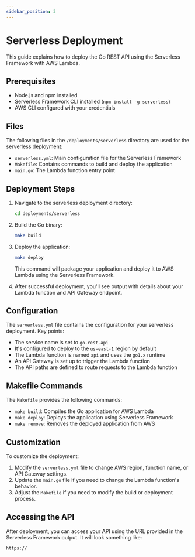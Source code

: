 ```yaml
---
sidebar_position: 3
---
```


# Serverless Deployment

This guide explains how to deploy the Go REST API using the Serverless Framework with AWS Lambda.

## Prerequisites

- Node.js and npm installed
- Serverless Framework CLI installed (`npm install -g serverless`)
- AWS CLI configured with your credentials

## Files

The following files in the `/deployments/serverless` directory are used for the serverless deployment:

- `serverless.yml`: Main configuration file for the Serverless Framework
- `Makefile`: Contains commands to build and deploy the application
- `main.go`: The Lambda function entry point

## Deployment Steps

1. Navigate to the serverless deployment directory:
   ```bash
   cd deployments/serverless
   ```

2. Build the Go binary:
   ```bash
   make build
   ```

3. Deploy the application:
   ```bash
   make deploy
   ```

   This command will package your application and deploy it to AWS Lambda using the Serverless Framework.

4. After successful deployment, you'll see output with details about your Lambda function and API Gateway endpoint.

## Configuration

The `serverless.yml` file contains the configuration for your serverless deployment. Key points:

- The service name is set to `go-rest-api`
- It's configured to deploy to the `us-east-1` region by default
- The Lambda function is named `api` and uses the `go1.x` runtime
- An API Gateway is set up to trigger the Lambda function
- The API paths are defined to route requests to the Lambda function

## Makefile Commands

The `Makefile` provides the following commands:

- `make build`: Compiles the Go application for AWS Lambda
- `make deploy`: Deploys the application using Serverless Framework
- `make remove`: Removes the deployed application from AWS

## Customization

To customize the deployment:

1. Modify the `serverless.yml` file to change AWS region, function name, or API Gateway settings.
2. Update the `main.go` file if you need to change the Lambda function's behavior.
3. Adjust the `Makefile` if you need to modify the build or deployment process.

## Accessing the API

After deployment, you can access your API using the URL provided in the Serverless Framework output. It will look something like:

```
https://
